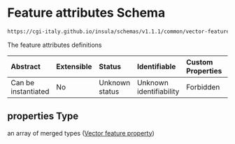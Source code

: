 # Feature attributes Schema

```txt
https://cgi-italy.github.io/insula/schemas/v1.1.1/common/vector-feature-descriptor.schema.json#/properties/properties
```

The feature attributes definitions

| Abstract            | Extensible | Status         | Identifiable            | Custom Properties | Additional Properties | Access Restrictions | Defined In                                                                                                             |
| :------------------ | :--------- | :------------- | :---------------------- | :---------------- | :-------------------- | :------------------ | :--------------------------------------------------------------------------------------------------------------------- |
| Can be instantiated | No         | Unknown status | Unknown identifiability | Forbidden         | Allowed               | none                | [vector-feature-descriptor.schema.json\*](schemas/common/vector-feature-descriptor.schema.json) |

## properties Type

an array of merged types ([Vector feature property](vector-feature-property.md))
